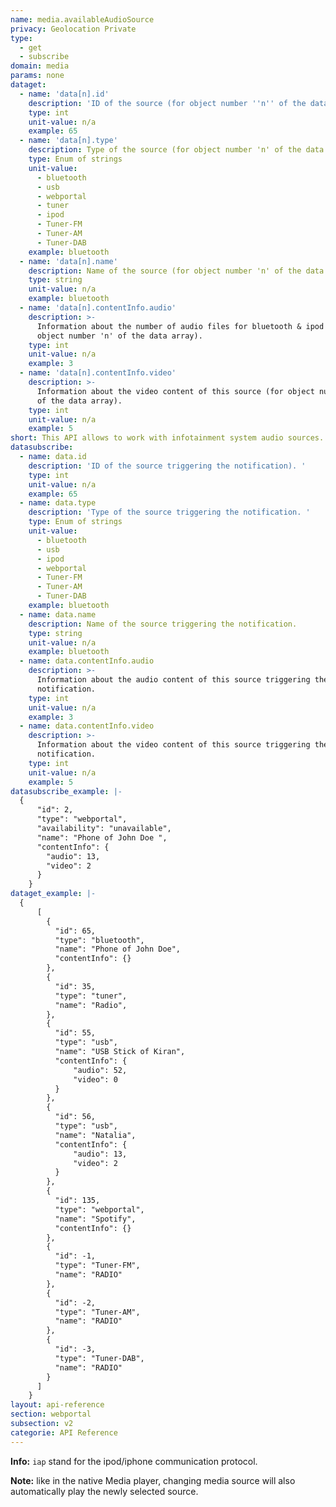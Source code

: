 ```yaml
---
name: media.availableAudioSource
privacy: Geolocation Private
type:
  - get
  - subscribe
domain: media
params: none
dataget:
  - name: 'data[n].id'
    description: 'ID of the source (for object number ''n'' of the data array). '
    type: int
    unit-value: n/a
    example: 65
  - name: 'data[n].type'
    description: Type of the source (for object number 'n' of the data array).
    type: Enum of strings
    unit-value:
      - bluetooth
      - usb
      - webportal
      - tuner
      - ipod
      - Tuner-FM
      - Tuner-AM
      - Tuner-DAB
    example: bluetooth
  - name: 'data[n].name'
    description: Name of the source (for object number 'n' of the data array).
    type: string
    unit-value: n/a
    example: bluetooth
  - name: 'data[n].contentInfo.audio'
    description: >-
      Information about the number of audio files for bluetooth & ipod (for
      object number 'n' of the data array).
    type: int
    unit-value: n/a
    example: 3
  - name: 'data[n].contentInfo.video'
    description: >-
      Information about the video content of this source (for object number 'n'
      of the data array).
    type: int
    unit-value: n/a
    example: 5
short: This API allows to work with infotainment system audio sources.
datasubscribe:
  - name: data.id
    description: 'ID of the source triggering the notification). '
    type: int
    unit-value: n/a
    example: 65
  - name: data.type
    description: 'Type of the source triggering the notification. '
    type: Enum of strings
    unit-value:
      - bluetooth
      - usb
      - ipod
      - webportal
      - Tuner-FM
      - Tuner-AM
      - Tuner-DAB
    example: bluetooth
  - name: data.name
    description: Name of the source triggering the notification.
    type: string
    unit-value: n/a
    example: bluetooth
  - name: data.contentInfo.audio
    description: >-
      Information about the audio content of this source triggering the
      notification.
    type: int
    unit-value: n/a
    example: 3
  - name: data.contentInfo.video
    description: >-
      Information about the video content of this source triggering the
      notification.
    type: int
    unit-value: n/a
    example: 5
datasubscribe_example: |-
  {
      "id": 2,
      "type": "webportal",
      "availability": "unavailable",
      "name": "Phone of John Doe ",
      "contentInfo": {
        "audio": 13,
        "video": 2
      }
    }
dataget_example: |-
  {
      [
        {
          "id": 65,
          "type": "bluetooth",
          "name": "Phone of John Doe",
          "contentInfo": {}
        },
        {
          "id": 35,
          "type": "tuner",
          "name": "Radio",
        },
        {
          "id": 55,
          "type": "usb",
          "name": "USB Stick of Kiran",
          "contentInfo": {
              "audio": 52,
              "video": 0
          }
        },
        {
          "id": 56,
          "type": "usb",
          "name": "Natalia",
          "contentInfo": {
              "audio": 13,
              "video": 2
          }
        },
        {
          "id": 135,
          "type": "webportal",
          "name": "Spotify",
          "contentInfo": {}
        },
        {
          "id": -1,
          "type": "Tuner-FM",
          "name": "RADIO"
        },
        {
          "id": -2,
          "type": "Tuner-AM",
          "name": "RADIO"
        },
        {
          "id": -3,
          "type": "Tuner-DAB",
          "name": "RADIO"
        }
      ]
    }
layout: api-reference
section: webportal
subsection: v2
categorie: API Reference
---
```


**Info:** `iap` stand for the ipod/iphone communication protocol.

**Note:** like in the native Media player, changing media source will also automatically play the newly selected source.
